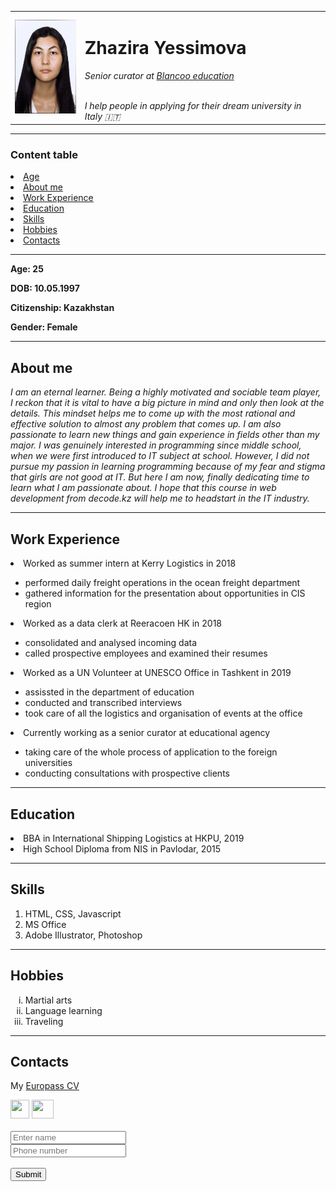 
<html lang="en">
<head>
    <meta charset="UTF-8">
    <meta http-equiv="X-UA-Compatible" content="IE=edge">
    <meta name="viewport" content="width=device-width, initial-scale=1.0">
    <title>My personal site</title>
</head>
<body>
    <center>
    <table>
        <tr>
        <td>
        <img src="./IMG-5736.jpg" 
    width="110px" height="150px"></td>
    <td><h1>Zhazira Yessimova</h1>
    <p><em>Senior curator at <a href="https://blancooeducation.com/">Blancoo education</a></em></p>
    <br><em>I help people in applying for their dream university in Italy 🇮🇹</em></td>
    </tr>
    </table>
    <hr size="4" noshade color="blue">
    </center>
    <h3>Content table</h3>
    <uol>
    <li><a href="#t1">Age</a></li>
    <li><a href="#t2">About me</a></li>
    <li><a href="#t3">Work Experience</a></li>
    <li><a href="#t4">Education</a></li>
    <li><a href="#t5">Skills</a></li>
    <li><a href="#t6">Hobbies</a></li>
    <li><a href="#t6">Contacts</a></li>
    </uol><hr>
    <p id="t1"><strong>Age: 25</strong></p>
    <p><strong>DOB: 10.05.1997</strong></p>
    <p><strong>Citizenship: Kazakhstan</strong></p>
    <p><strong>Gender: Female</strong></p><hr>
    <h2 id="t2">About me</h2>
    <p width="50%"><em>I am an eternal learner. Being a highly motivated and sociable team player, I reckon that 
        it is vital to have a big picture in mind and only then look at the details. This mindset 
        helps me to come up with the most rational and effective solution to almost any problem that 
        comes up. I am also passionate to learn new things and gain experience in fields other than 
        my major.
        I was genuinely interested in programming since middle school, when we were first introduced to 
        IT subject at school. However, I did not pursue my passion in learning programming because of 
        my fear and stigma that girls are not good at IT. But here I am now, finally dedicating time to 
        learn what I am passionate about. I hope that this course in web development from decode.kz will 
        help me to headstart in the IT industry.</em></p><hr>
        <h2 id="t3">Work Experience</h2>
        <uol>
            <li>Worked as summer intern at Kerry Logistics in 2018</li>
            <ul><li>performed daily freight operations in the ocean freight department</li>
            <li>gathered information for the presentation about opportunities in CIS region</li></ul>
            <li>Worked as a data clerk at Reeracoen HK in 2018</li>
            <ul><li>consolidated and analysed incoming data</li>
            <li>called prospective employees and examined their resumes</li></ul>
            <li>Worked as a UN Volunteer at UNESCO Office in Tashkent in 2019</li>
            <ul><li>assissted in the department of education</li>
            <li>conducted and transcribed interviews</li>
            <li>took care of all the logistics and organisation of events at the office</li></ul>
            <li>Currently working as a senior curator at educational agency</li>
            <ul><li>taking care of the whole process of application to the foreign universities</li>
            <li>conducting consultations with prospective clients</li>
            </ul>
        </uol><hr>
        <h2 id="t4">Education</h2>
        <uol>
        <li>BBA in International Shipping Logistics at HKPU, 2019</li>
        <li>High School Diploma from NIS in Pavlodar, 2015</li></uol><hr>
        <h2 id="t5">Skills</h2>
        <ol>
            <li>HTML, CSS, Javascript</li>
            <li>MS Office</li>
            <li>Adobe Illustrator, Photoshop</li>
        </ol><hr>
        <h2 id="t6">Hobbies</h2>
        <ol type="i">
            <li>Martial arts</li>
            <li>Language learning</li>
            <li>Traveling</li>
        </ol><hr>
        <h2 id="t6">Contacts</h2>
        <p>My <a href="./myeuropasscv.html">Europass CV</a></p>
        <img src="https://seeklogo.com/images/I/instagram-new-2016-glyph-logo-84CB825424-seeklogo.com.png"
        width="30px" height="30px">
        <img src="https://www.kindpng.com/picc/m/11-118708_email-computer-icons-icon-design-clip-art-transparent.png" width="35px" height="30px"><br><br>
        <form>
            <input type="text" placeholder="Enter name"><br>
            <input type="text" placeholder="Phone number"><br><br>
            <input type="submit" value="Submit">
    </form>
</body>
</html>
